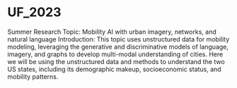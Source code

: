 # UF_2023
Summer Research
Topic: Mobility AI with urban imagery, networks, and natural language
Introduction: This topic uses unstructured data for mobility modeling, leveraging the generative and discriminative models of language, imagery, and graphs to develop multi-modal understanding of cities. Here we will be using the unstructured data and methods to understand the two US states, including its demographic makeup, socioeconomic status, and mobility patterns.
